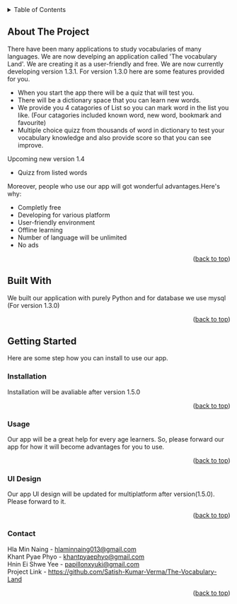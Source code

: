<!-- TABLE OF CONTENTS -->
<details>
  <summary>Table of Contents</summary>
  <ol>
    <li>
      <a href="#about-the-project">About The Project</a>
      <ul>
        <li><a href="#built-with">Built With</a></li>
      </ul>
    </li>
    <li>
      <a href="#getting-started">Getting Started</a>
      <ul>
        <li><a href="#installation">Installation</a></li>
      </ul>
    </li>
    <li><a href="#usage">Usage</a></li>
    <li><a href="#UI Design">UI design</a></li>
    <li><a href="#contact">Contact</a></li>
  </ol>
</details>

<!-- ABOUT THE PROJECT -->
## About The Project

There have been many applications to study vocabularies of many languages. We are now develping an application called 'The vocabulary Land'. We are creating it as a user-friendly and free. We are now currently developing version 1.3.1. For version 1.3.0 here are some features provided for you. 

* When you start the app there will be a quiz that will test you. 
* There will be a dictionary space that you can learn new words.
* We provide you 4 catagories of List so you can mark word in the list you like. (Four catagories included known word, new word, bookmark and favourite)
* Multiple choice quizz from thousands of word in dictionary to test your vocabulary knowledge and also provide score so that you can see improve.

Upcoming new version 1.4
* Quizz from listed words

Moreover, people who use our app will got wonderful advantages.Here's why:

* Completly free
* Developing for various platform
* User-friendly environment
* Offline learning
* Number of language will be unlimited
* No ads

<p align="right">(<a href="#readme-top">back to top</a>)</p>


<!-- BUILT WITH -->
## Built With

We built our application with purely Python and for database we use mysql (For version 1.3.0)

<!-- <img src = "(https://www.google.com/url?sa=i&url=https%3A%2F%2Fwww.python.org%2Fcommunity%2Flogos%2F&psig=AOvVaw3gk34shAak8fLrBRYbZGyU&ust=1684414343190000&source=images&cd=vfe&ved=0CBEQjRxqFwoTCKCfr8ey_P4CFQAAAAAdAAAAABAw)"> -->
<p align="right">(<a href="#readme-top">back to top</a>)</p>


<!-- GETTING STARTED -->
## Getting Started

Here are some step how you can install to use our app.

### Installation
Installation will be avaliable after version 1.5.0
<p align="right">(<a href="#readme-top">back to top</a>)</p>

<!-- USAGE EXAMPLES -->
### Usage
Our app will be a great help for every age learners. So, please forward our app for how it will become advantages for you to use.
<p align="right">(<a href="#readme-top">back to top</a>)</p>

<!-- UI DESIGN -->
### UI Design
Our app UI design will be updated for multiplatform after version(1.5.0). Please forward to it.
<p align="right">(<a href="#readme-top">back to top</a>)</p>

<!-- CONTACT -->
### Contact
Hla Min Naing - hlaminnaing013@gmail.com<br>
Khant Pyae Phyo - khantpyaephyo@gmail.com<br>
Hnin Ei Shwe Yee - papillonxyuki@gmail.com<br>
Project Link - https://github.com/Satish-Kumar-Verma/The-Vocabulary-Land
<p align="right">(<a href="#readme-top">back to top</a>)</p>












